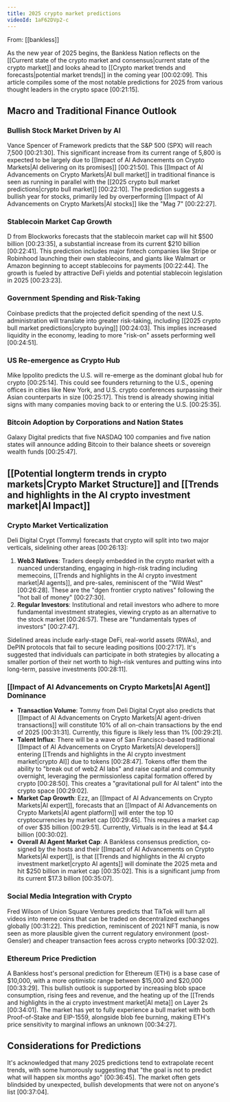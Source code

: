 ```yaml
---
title: 2025 crypto market predictions
videoId: 1aF62DVp2-c
---
```


From: [[bankless]] <br/> 

As the new year of 2025 begins, the Bankless Nation reflects on the [[Current state of the crypto market and consensus|current state of the crypto market]] and looks ahead to [[Crypto market trends and forecasts|potential market trends]] in the coming year <a class="yt-timestamp" data-t="00:02:09">[00:02:09]</a>. This article compiles some of the most notable predictions for 2025 from various thought leaders in the crypto space <a class="yt-timestamp" data-t="00:21:15">[00:21:15]</a>.

## Macro and Traditional Finance Outlook

### Bullish Stock Market Driven by AI
Vance Spencer of Framework predicts that the S&P 500 (SPX) will reach 7,500 <a class="yt-timestamp" data-t="00:21:30">[00:21:30]</a>. This significant increase from its current range of 5,800 is expected to be largely due to [[Impact of AI Advancements on Crypto Markets|AI delivering on its promises]] <a class="yt-timestamp" data-t="00:21:50">[00:21:50]</a>. This [[Impact of AI Advancements on Crypto Markets|AI bull market]] in traditional finance is seen as running in parallel with the [[2025 crypto bull market predictions|crypto bull market]] <a class="yt-timestamp" data-t="00:22:10">[00:22:10]</a>. The prediction suggests a bullish year for stocks, primarily led by overperforming [[Impact of AI Advancements on Crypto Markets|AI stocks]] like the "Mag 7" <a class="yt-timestamp" data-t="00:22:27">[00:22:27]</a>.

### Stablecoin Market Cap Growth
D from Blockworks forecasts that the stablecoin market cap will hit $500 billion <a class="yt-timestamp" data-t="00:23:35">[00:23:35]</a>, a substantial increase from its current $210 billion <a class="yt-timestamp" data-t="00:22:41">[00:22:41]</a>. This prediction includes major fintech companies like Stripe or Robinhood launching their own stablecoins, and giants like Walmart or Amazon beginning to accept stablecoins for payments <a class="yt-timestamp" data-t="00:22:44">[00:22:44]</a>. The growth is fueled by attractive DeFi yields and potential stablecoin legislation in 2025 <a class="yt-timestamp" data-t="00:23:23">[00:23:23]</a>.

### Government Spending and Risk-Taking
Coinbase predicts that the projected deficit spending of the next U.S. administration will translate into greater risk-taking, including [[2025 crypto bull market predictions|crypto buying]] <a class="yt-timestamp" data-t="00:24:03">[00:24:03]</a>. This implies increased liquidity in the economy, leading to more "risk-on" assets performing well <a class="yt-timestamp" data-t="00:24:51">[00:24:51]</a>.

### US Re-emergence as Crypto Hub
Mike Ippolito predicts the U.S. will re-emerge as the dominant global hub for crypto <a class="yt-timestamp" data-t="00:25:14">[00:25:14]</a>. This could see founders returning to the U.S., opening offices in cities like New York, and U.S. crypto conferences surpassing their Asian counterparts in size <a class="yt-timestamp" data-t="00:25:17">[00:25:17]</a>. This trend is already showing initial signs with many companies moving back to or entering the U.S. <a class="yt-timestamp" data-t="00:25:35">[00:25:35]</a>.

### Bitcoin Adoption by Corporations and Nation States
Galaxy Digital predicts that five NASDAQ 100 companies and five nation states will announce adding Bitcoin to their balance sheets or sovereign wealth funds <a class="yt-timestamp" data-t="00:25:47">[00:25:47]</a>.

## [[Potential longterm trends in crypto markets|Crypto Market Structure]] and [[Trends and highlights in the AI crypto investment market|AI Impact]]

### Crypto Market Verticalization
Deli Digital Crypt (Tommy) forecasts that crypto will split into two major verticals, sidelining other areas <a class="yt-timestamp" data-t="00:26:13">[00:26:13]</a>:
1.  **Web3 Natives**: Traders deeply embedded in the crypto market with a nuanced understanding, engaging in high-risk trading including memecoins, [[Trends and highlights in the AI crypto investment market|AI agents]], and pre-sales, reminiscent of the "Wild West" <a class="yt-timestamp" data-t="00:26:28">[00:26:28]</a>. These are the "dgen frontier crypto natives" following the "hot ball of money" <a class="yt-timestamp" data-t="00:27:30">[00:27:30]</a>.
2.  **Regular Investors**: Institutional and retail investors who adhere to more fundamental investment strategies, viewing crypto as an alternative to the stock market <a class="yt-timestamp" data-t="00:26:57">[00:26:57]</a>. These are "fundamentals types of investors" <a class="yt-timestamp" data-t="00:27:47">[00:27:47]</a>.

Sidelined areas include early-stage DeFi, real-world assets (RWAs), and DePIN protocols that fail to secure leading positions <a class="yt-timestamp" data-t="00:27:17">[00:27:17]</a>. It's suggested that individuals can participate in both strategies by allocating a smaller portion of their net worth to high-risk ventures and putting wins into long-term, passive investments <a class="yt-timestamp" data-t="00:28:11">[00:28:11]</a>.

### [[Impact of AI Advancements on Crypto Markets|AI Agent]] Dominance
*   **Transaction Volume**: Tommy from Deli Digital Crypt also predicts that [[Impact of AI Advancements on Crypto Markets|AI agent-driven transactions]] will constitute 10% of all on-chain transactions by the end of 2025 <a class="yt-timestamp" data-t="00:31:31">[00:31:31]</a>. Currently, this figure is likely less than 1% <a class="yt-timestamp" data-t="00:29:21">[00:29:21]</a>.
*   **Talent Influx**: There will be a wave of San Francisco-based traditional [[Impact of AI Advancements on Crypto Markets|AI developers]] entering [[Trends and highlights in the AI crypto investment market|crypto AI]] due to tokens <a class="yt-timestamp" data-t="00:28:47">[00:28:47]</a>. Tokens offer them the ability to "break out of web2 AI labs" and raise capital and community overnight, leveraging the permissionless capital formation offered by crypto <a class="yt-timestamp" data-t="00:28:50">[00:28:50]</a>. This creates a "gravitational pull for AI talent" into the crypto space <a class="yt-timestamp" data-t="00:29:02">[00:29:02]</a>.
*   **Market Cap Growth**: Ezz, an [[Impact of AI Advancements on Crypto Markets|AI expert]], forecasts that an [[Impact of AI Advancements on Crypto Markets|AI agent platform]] will enter the top 10 cryptocurrencies by market cap <a class="yt-timestamp" data-t="00:29:45">[00:29:45]</a>. This requires a market cap of over $35 billion <a class="yt-timestamp" data-t="00:29:51">[00:29:51]</a>. Currently, Virtuals is in the lead at $4.4 billion <a class="yt-timestamp" data-t="00:30:02">[00:30:02]</a>.
*   **Overall AI Agent Market Cap**: A Bankless consensus prediction, co-signed by the hosts and their [[Impact of AI Advancements on Crypto Markets|AI expert]], is that [[Trends and highlights in the AI crypto investment market|crypto AI agents]] will dominate the 2025 meta and hit $250 billion in market cap <a class="yt-timestamp" data-t="00:35:02">[00:35:02]</a>. This is a significant jump from its current $17.3 billion <a class="yt-timestamp" data-t="00:35:07">[00:35:07]</a>.

### Social Media Integration with Crypto
Fred Wilson of Union Square Ventures predicts that TikTok will turn all videos into meme coins that can be traded on decentralized exchanges globally <a class="yt-timestamp" data-t="00:31:22">[00:31:22]</a>. This prediction, reminiscent of 2021 NFT mania, is now seen as more plausible given the current regulatory environment (post-Gensler) and cheaper transaction fees across crypto networks <a class="yt-timestamp" data-t="00:32:02">[00:32:02]</a>.

### Ethereum Price Prediction
A Bankless host's personal prediction for Ethereum (ETH) is a base case of $10,000, with a more optimistic range between $15,000 and $20,000 <a class="yt-timestamp" data-t="00:33:29">[00:33:29]</a>. This bullish outlook is supported by increasing blob space consumption, rising fees and revenue, and the heating up of the [[Trends and highlights in the ai crypto investment market|AI meta]] on Layer 2s <a class="yt-timestamp" data-t="00:34:01">[00:34:01]</a>. The market has yet to fully experience a bull market with both Proof-of-Stake and EIP-1559, alongside blob fee burning, making ETH's price sensitivity to marginal inflows an unknown <a class="yt-timestamp" data-t="00:34:27">[00:34:27]</a>.

## Considerations for Predictions

It's acknowledged that many 2025 predictions tend to extrapolate recent trends, with some humorously suggesting that "the goal is not to predict what will happen six months ago" <a class="yt-timestamp" data-t="00:36:45">[00:36:45]</a>. The market often gets blindsided by unexpected, bullish developments that were not on anyone's list <a class="yt-timestamp" data-t="00:37:04">[00:37:04]</a>.
